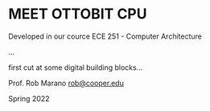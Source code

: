 # MEET OTTOBIT CPU

Developed in our cource ECE 251 - Computer Architecture

...

first cut at some digital building blocks...

Prof. Rob Marano <rob@cooper.edu>

Spring 2022

